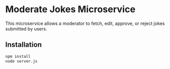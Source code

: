 # Moderate Jokes Microservice

This microservice allows a moderator to fetch, edit, approve, or reject jokes submitted by users.

## Installation

```bash
npm install
node server.js
